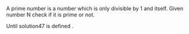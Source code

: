 A prime number is a number which is only divisible by 1 and itself.
Given number N check if it is prime or not.

Until solution47 is defined .
